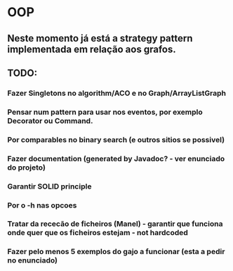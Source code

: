 # OOP

## Neste momento já está a strategy pattern implementada em relação aos grafos.

## TODO:
### Fazer Singletons no algorithm/ACO e no Graph/ArrayListGraph
### Pensar num pattern para usar nos eventos, por exemplo Decorator ou Command.
### Por comparables no binary search (e outros sitios se possivel)
### Fazer documentation (generated by Javadoc? - ver enunciado do projeto)
### Garantir SOLID principle
### Por o -h nas opcoes
### Tratar da rececão de ficheiros (Manel) - garantir que funciona onde quer que os ficheiros estejam - not hardcoded
### Fazer pelo menos 5 exemplos do gajo a funcionar (esta a pedir no enunciado)

